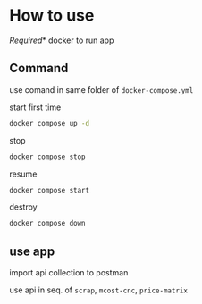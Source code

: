 # How to use

*Required** docker to run app
 
## Command

use comand in same folder of `docker-compose.yml`

start first time
```bash
docker compose up -d
```

stop
```bash
docker compose stop
```

resume
```bash
docker compose start
```

destroy
```bash
docker compose down
```

## use app

import api collection to postman

use api in seq. of `scrap`, `mcost-cnc`, `price-matrix`